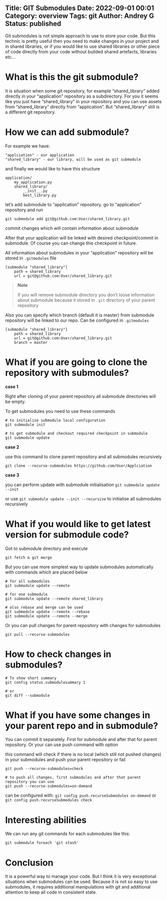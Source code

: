 Title: GIT Submodules
Date: 2022-09-01 00:01
Category: overview
Tags: git
Author: Andrey G
Status: published
---

Git submodules is not simple approach to use to store your code. But this technic is pretty useful then you need to make changes in your project and in shared libraries, or if you would like to use shared libraries or other piece of code directly from your code without builded shared artefacts, libraries etc…

# What is this the git submodule?

It is situation when some git repository, for example “shared_library” added directly in your “application” repository as a subdirectory. For you it seems like you just have “shared_library” in your repository and you can use assets from “shared_library” directly from “application”. But “shared_library” still is a different git repository.

# How we can add submodule?

For example we have:

```text
"applciation" - our application
"shared_library" - our library, will be used as git submodule
```

and finally we would like to have this structure
```text
application/
    my_application.py
    shared_library/
        __init__.py
        best_library.py
```

let’s add submodule to “application” repository. go to “application” repository and run
```shell
git submodule add git@github.com:User/shared_library.git
```

commit changes which will contain information about submodule

After that your application will be linked with desired checkpoint/commit in submodule. Of course you can change this checkpoint in future.

All information about submodules in your “application” repository will be stored in `.gitmodules` file

```text
[submodule "shared_library"]
	path = shared_library
	url = git@github.com:User/shared_library.git
```

> **Note**
>
> If you will remove submodule directory you don’t loose information about submodule because it stored in `.git` directory of your parent repository

Also you can specify which branch (default it is master) from submodule repository will be linked to our repo. Can be configured in `.gitmodules`

```text
[submodule "shared_library"]
	path = shared_library
	url = git@github.com:User/shared_library.git
	branch = master
```

# What if you are going to clone the repository with submodules?

**case 1**

Right after cloning of your parent repository all submodule directories will be empty.

To get submodules you need to use these commands

```shell
# to initialise submodule local configuration
git submodule init

# to get submodule and checkout required checkpoint in submodule
git submodule update
```

**case 2**

use this command to clone parent repository and all submodules recursively

```shell
git clone --recurse-submodules https://github.com/User/Applciation
```

**case 3**

you can perform update with submodule initialisation `git submodule update --init`

or use `git submodule update --init --recursive` to initialise all submodules recursively

# What if you would like to get latest version for submodule code?

Got to submodule directory and execute

```shell
git fetch & git merge
```

But you can use more simplest way to update submodules automatically with commands which are placed below

```shell
# for all submodules
git submodule update --remote

# for one submodule
git submodule update --remote shared_library

# also rebase and merge can be used
git submodule update --remote --rebase
git submodule update --remote --merge
```

Or you can pull changes for parent repository with changes for submodules

```shell
git pull --recurse-submodules
```

# How to check changes in submodules?

```shell
# To show short summary 
git config status.submodulesummary 1

# or
git diff --submodule
```

# What if you have some changes in your parent repo and in submodule?

You can commit it separately. First for submodule and after that for parent repository. Or your can use push command with option

this command will check if there is no local (which still not pushed changes) in your submodules and push your parent repository or fail

```shell
git push --recurse-submodules=check

# to push all changes, first submodules and after that parent repository you can use 
git push --recurse-submodules=on-demand
```

can be configured with: `git config push.recurseSubmodules on-demand` or `git config push.recurseSubmodules check`

# Interesting abilities

We can run any git commands for each submodules like this:

```shell
git submodule foreach 'git stash'
```

# Conclusion

It is a powerful way to manage your code. But I think it is very exceptional situations when submodules can be used. Because it is not so easy to use submodules, it requires additional manipulations with git and additional attention to keep all code in consistent state.

